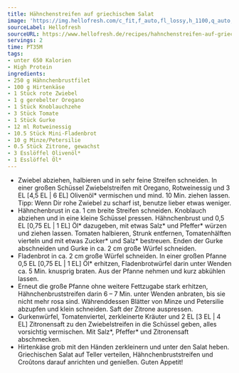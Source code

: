 ```yaml
---
title: Hähnchenstreifen auf griechischem Salat
image: 'https://img.hellofresh.com/c_fit,f_auto,fl_lossy,h_1100,q_auto,w_2600/hellofresh_s3/image/hahnchenstreifen-auf-griechischem-salat-34de40ae.jpg'
sourceLabel: Hellofresh
sourceURL: https://www.hellofresh.de/recipes/hahnchenstreifen-auf-griechischem-salat-61c8be6c47755047b42b3dd7
servings: 2
time: PT35M
tags:
- unter 650 Kalorien
- High Protein
ingredients:
- 250 g Hähnchenbrustfilet
- 100 g Hirtenkäse
- 1 Stück rote Zwiebel
- 1 g gerebelter Oregano
- 1 Stück Knoblauchzehe
- 3 Stück Tomate
- 1 Stück Gurke
- 12 ml Rotweinessig
- 10.5 Stück Mini-Fladenbrot
- 10 g Minze/Petersilie
- 0.5 Stück Zitrone, gewachst
- 3 Esslöffel Olivenöl*
- 1 Esslöffel Öl*
---
```


- Zwiebel abziehen, halbieren und in sehr feine Streifen schneiden. In einer großen Schüssel Zwiebelstreifen mit Oregano, Rotweinessig und 3 EL [4,5 EL | 6 EL] Olivenöl\* vermischen und mind. 10 Min. ziehen lassen. Tipp: Wenn Dir rohe Zwiebel zu scharf ist, benutze lieber etwas weniger.
- Hähnchenbrust in ca. 1 cm breite Streifen schneiden. Knoblauch abziehen und in eine kleine Schüssel pressen. Hähnchenbrust und 0,5 EL [0,75 EL | 1 EL] Öl\* dazugeben, mit etwas Salz\* und Pfeffer\* würzen und ziehen lassen. Tomaten halbieren, Strunk entfernen, Tomatenhälften vierteln und mit etwas Zucker\* und Salz\* bestreuen. Enden der Gurke abschneiden und Gurke in ca. 2 cm große Würfel schneiden.
- Fladenbrot in ca. 2 cm große Würfel schneiden. In einer großen Pfanne 0,5 EL [0,75 EL | 1 EL] Öl\* erhitzen, Fladenbrotwürfel darin unter Wenden ca. 5 Min. knusprig braten. Aus der Pfanne nehmen und kurz abkühlen lassen.
- Erneut die große Pfanne ohne weitere Fettzugabe stark erhitzen, Hähnchenbruststreifen darin 6 – 7 Min. unter Wenden anbraten, bis sie nicht mehr rosa sind. Währenddessen Blätter von Minze und Petersilie abzupfen und klein schneiden. Saft der Zitrone auspressen.
- Gurkenwürfel, Tomatenviertel, zerkleinerte Kräuter und 2 EL [3 EL | 4 EL] Zitronensaft zu den Zwiebelstreifen in die Schüssel geben, alles vorsichtig vermischen. Mit Salz\*, Pfeffer\* und Zitronensaft abschmecken.
- Hirtenkäse grob mit den Händen zerkleinern und unter den Salat heben. Griechischen Salat auf Teller verteilen, Hähnchenbruststreifen und Croûtons darauf anrichten und genießen. Guten Appetit!
